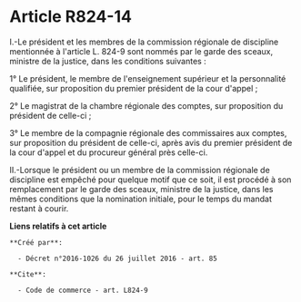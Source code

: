 # Article R824-14

I.-Le président et les membres de la commission régionale de discipline mentionnée à l'article L. 824-9 sont nommés par le
garde des sceaux, ministre de la justice, dans les conditions suivantes : 

1° Le président, le membre de l'enseignement supérieur et la personnalité qualifiée, sur proposition du premier président de
la cour d'appel ; 

2° Le magistrat de la chambre régionale des comptes, sur proposition du président de celle-ci ; 

3° Le membre de la compagnie régionale des commissaires aux comptes, sur proposition du président de celle-ci, après avis du
premier président de la cour d'appel et du procureur général près celle-ci. 

II.-Lorsque le président ou un membre de la commission régionale de discipline est empêché pour quelque motif que ce soit, il
est procédé à son remplacement par le garde des sceaux, ministre de la justice, dans les mêmes conditions que la nomination
initiale, pour le temps du mandat restant à courir.

**Liens relatifs à cet article**

	**Créé par**:

	  - Décret n°2016-1026 du 26 juillet 2016 - art. 85

	**Cite**:

	  - Code de commerce - art. L824-9
